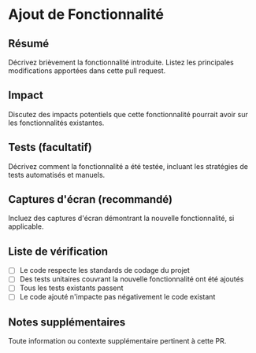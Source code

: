 # Ajout de Fonctionnalité

## Résumé
Décrivez brièvement la fonctionnalité introduite.
Listez les principales modifications apportées dans cette pull request.

## Impact
Discutez des impacts potentiels que cette fonctionnalité pourrait avoir sur les fonctionnalités existantes.

## Tests (facultatif)
Décrivez comment la fonctionnalité a été testée, incluant les stratégies de tests automatisés et manuels.

## Captures d'écran (recommandé)
Incluez des captures d'écran démontrant la nouvelle fonctionnalité, si applicable.

## Liste de vérification
- [ ] Le code respecte les standards de codage du projet
- [ ] Des tests unitaires couvrant la nouvelle fonctionnalité ont été ajoutés
- [ ] Tous les tests existants passent
- [ ] Le code ajouté n'impacte pas négativement le code existant

## Notes supplémentaires
Toute information ou contexte supplémentaire pertinent à cette PR.

